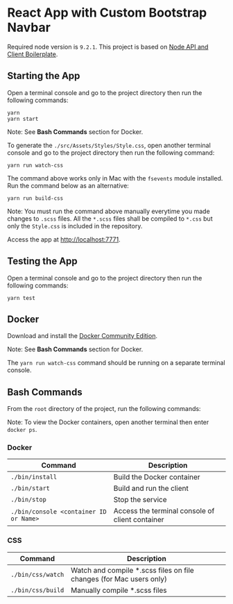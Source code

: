 # React App with Custom Bootstrap Navbar
Required node version is `9.2.1`. This project is based on [Node API and Client Boilerplate](https://github.com/rickyhurtado/node-api-and-client-boilerplate).

## Starting the App

Open a terminal console and go to the project directory then run the following commands:

```
yarn
yarn start
```

Note: See **Bash Commands** section for Docker.

To generate the `./src/Assets/Styles/Style.css`, open another terminal console and go to the project directory then run the following command:

```
yarn run watch-css
```

The command above works only in Mac with the `fsevents` module installed. Run the command below as an alternative:

```
yarn run build-css
```

Note: You must run the command above manually everytime you made changes to `.scss` files.  All the `*.scss` files shall be compiled to `*.css` but only the `Style.css` is included in the repository.

Access the app at <http://localhost:7771>.

## Testing the App

Open a terminal console and go to the project directory then run the following commands:

```
yarn test
```

## Docker

Download and install the [Docker Community Edition](https://www.docker.com/community-edition).

Note: See **Bash Commands** section for Docker.

The `yarn run watch-css` command should be running on a separate terminal console.

## Bash Commands

From the `root` directory of the project, run the following commands:

Note: To view the Docker containers, open another terminal then enter `docker ps`.

### Docker

| Command                                | Description                                     |
|----------------------------------------|-------------------------------------------------|
| `./bin/install`                        | Build the Docker container                      |
| `./bin/start`                          | Build and run the client                        |
| `./bin/stop`                           | Stop the service                                |
| `./bin/console <container ID or Name>` | Access the terminal console of client container |

### CSS

| Command           | Description                                                         |
|-------------------|---------------------------------------------------------------------|
| `./bin/css/watch` | Watch and compile *.scss files on file changes (for Mac users only) |
| `./bin/css/build` | Manually compile *.scss files                                       |
